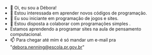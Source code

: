 - 👋 Oi, eu sou a Débora!
- 👀 Estou interessada em aprender novos códigos de programação.
- 🌱 Eu sou iniciante em programação de jogos e sites.
- 💞️ Estou disposta a colaborar com programações simples .
- Estamos aprendendo a programar sites na aula de pensamento computacional.
- 📫 Para chegar até mim é só mandar um e-mail pra  "debora.nenning@escola.pr.gov.br"
